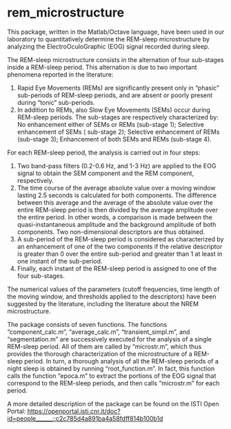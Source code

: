 # rem_microstructure
This package, written in the Matlab/Octave language, have been used in our laboratory to quantitatively determine the REM-sleep microstructure by analyzing the ElectroOculoGraphic (EOG) signal recorded during sleep.


The REM-sleep microstructure consists in the alternation of four sub-stages inside a REM-sleep period. This alternation is due to two important phenomena reported in the literature:
1) Rapid Eye Movements (REMs) are significantly present only in “phasic” sub-periods of REM-sleep periods, and are absent or poorly present during “tonic” sub-periods.
2) In addition to REMs, also Slow Eye Movements (SEMs) occur during REM-sleep periods.
The sub-stages are respectively characterized by:
No enhancement either of SEMs or REMs (sub-stage 1);
Selective enhancement of SEMs ( sub-stage 2);
Selective enhancement of REMs (sub-stage 3);
Enhancement of both SEMs and REMs (sub-stage 4).

For each REM-sleep period, the analysis is carried out in four steps:
1)	Two band-pass filters (0.2-0.6 Hz, and 1-3 Hz) are applied to the EOG signal to obtain the SEM component and the REM component, respectively.
2)	The time course of the average absolute value over a moving window lasting 2.5 seconds is calculated for both components. The difference between this average and the average of the absolute value over the entire REM-sleep period is then divided by the average amplitude over the entire period. In other words, a comparison is made between the quasi-instantaneous amplitude and the background amplitude of both components. Two non-dimensional descriptors are thus obtained.
3)	A sub-period of the REM-sleep period is considered as characterized by an enhancement of one of the two components if the relative descriptor is greater than 0 over the entire sub-period and greater than 1 at least in one instant of the sub-period.
4)	Finally, each instant of the REM-sleep period is assigned to one of the four sub-stages.

The numerical values of the parameters (cutoff frequencies, time length of the moving window, and thresholds applied to the descriptors) have been suggested by the literature, including the literature about the NREM microstructure.

The package consists of seven functions.
The functions “component_calc.m”, “average_calc.m”, “transient_simpl.m”, and “segmentation.m” are successively executed for the analysis of a single REM-sleep period. All of them are called by “microstr.m”, which thus provides the thorough characterization of the microstructure of a REM-sleep period.
In turn, a thorough analysis of all the REM-sleep periods of a night sleep is obtained by running “root_function.m”. In fact, this function calls the function “epoca.m” to extract the portions of the EOG signal that correspond to the REM-sleep periods, and then calls “microstr.m” for each period.

A more detailed description of the package can be found on the ISTI Open Portal:
https://openportal.isti.cnr.it/doc?id=people______::c2c785d4a891ba4a58fdff814b100b1d





